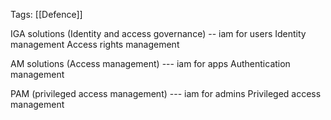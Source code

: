 Tags: [[Defence]]

IGA solutions (Identity and access governance) -- iam for users 
Identity management 
Access rights management 

AM solutions (Access management) --- iam for apps
Authentication management

PAM (privileged access management) --- iam for admins
Privileged access management 